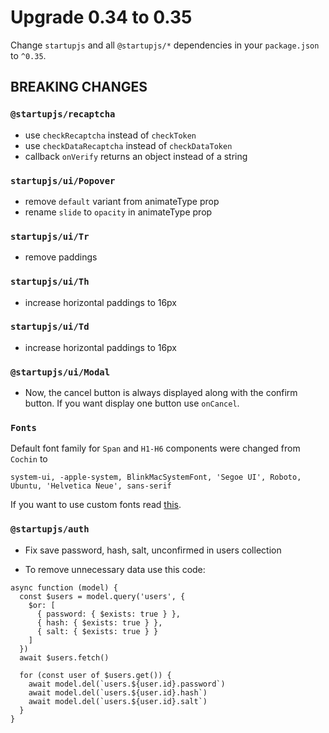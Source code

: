 # Upgrade 0.34 to 0.35

Change `startupjs` and all `@startupjs/*` dependencies in your `package.json` to `^0.35`.

## BREAKING CHANGES

### `@startupjs/recaptcha`
- use `checkRecaptcha` instead of `checkToken`
- use `checkDataRecaptcha` instead of `checkDataToken`
- callback `onVerify` returns an object instead of a string

### `startupjs/ui/Popover`
- remove `default` variant from animateType prop
- rename `slide` to `opacity` in animateType prop

### `startupjs/ui/Tr`
- remove paddings

### `startupjs/ui/Th`
- increase horizontal paddings to 16px

### `startupjs/ui/Td`
- increase horizontal paddings to 16px

### `@startupjs/ui/Modal`

- Now, the cancel button is always displayed along with the confirm button. If you want display one button use `onCancel`.

### `Fonts`

Default font family for `Span` and `H1-H6` components were changed from `Cochin` to

```
system-ui, -apple-system, BlinkMacSystemFont, 'Segoe UI', Roboto, Ubuntu, 'Helvetica Neue', sans-serif
```

If you want to use custom fonts read [this](https://startupjs-ui.dmapper.co/docs/foundation/Fonts).

### `@startupjs/auth`

- Fix save password, hash, salt, unconfirmed in users collection

- To remove unnecessary data use this code:

```
async function (model) {
  const $users = model.query('users', {
    $or: [
      { password: { $exists: true } },
      { hash: { $exists: true } },
      { salt: { $exists: true } }
    ]
  })
  await $users.fetch()

  for (const user of $users.get()) {
    await model.del(`users.${user.id}.password`)
    await model.del(`users.${user.id}.hash`)
    await model.del(`users.${user.id}.salt`)
  }
}
```
